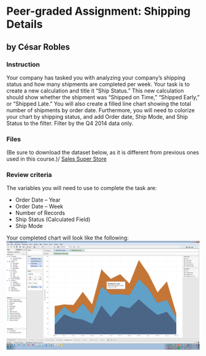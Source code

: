 # Peer-graded Assignment: Shipping Details
## by César Robles

### Instruction

Your company has tasked you with analyzing your company’s shipping status and how many shipments are completed per week. Your task is to create a new calculation and title it “Ship Status.”  This new calculation should show whether the shipment was “Shipped on Time,” “Shipped Early,” or “Shipped Late.” You will also create a filled line chart showing the total number of shipments by order date. Furthermore, you will need to colorize your chart by shipping status, and add Order date, Ship Mode, and Ship Status to the filter. Filter by the Q4 2014 data only.

### Files
(Be sure to download the dataset below, as it is different from previous ones used in this course.)/
[Sales Super Store](https://github.com/cmaroblesg/Data_Visualization_with_Tableau/blob/master/M3_Visual_Analytics_with_Tableau/PeerGraded_Activities/Week2/files/Sales_Superstore_Dataset.xlsx)

### Review criteria

The variables you will need to use to complete the task are:
* Order Date – Year
* Order Date – Week
* Number of Records
* Ship Status (Calculated Field)
* Ship Mode

Your completed chart will look like the following:
![Peer-graded Shipping Details Activity](https://github.com/cmaroblesg/Data_Visualization_with_Tableau/blob/master/M3_Visual_Analytics_with_Tableau/PeerGraded_Activities/Week2/files/Shipping_Details_Peer_Activity.png)
